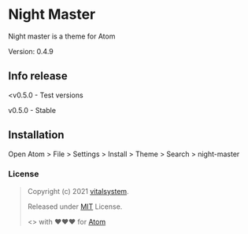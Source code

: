 # Night Master

Night master is a theme for Atom

Version: 0.4.9

## Info release

<v0.5.0 - Test versions

v0.5.0 - Stable

## Installation

Open Atom > File > Settings > Install > Theme > Search > night-master

### License
> Copyright (c) 2021 [vitalsystem](https://github.com/vitalsystem).
>
> Released under [MIT](https://choosealicense.com/licenses/mit/) License.
>
> <> with ❤❤❤ for [Atom](https://atom.io)
